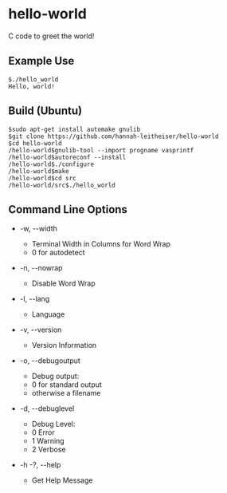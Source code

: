 # hello-world
C code to greet the world!

## Example Use

```console
$./hello_world
Hello, world!
```

## Build (Ubuntu)

```console
$sudo apt-get install automake gnulib
$git clone https://github.com/hannah-leitheiser/hello-world
$cd hello-world
/hello-world$gnulib-tool --import progname vasprintf
/hello-world$autoreconf --install
/hello-world$./configure
/hello-world$make
/hello-world$cd src
/hello-world/src$./hello_world
```

## Command Line Options

* -w, --width
   * Terminal Width in Columns for Word Wrap
   *  0 for autodetect

* -n, --nowrap
  -   Disable Word Wrap

* -l, --lang
    - Language

* -v, --version
    - Version Information

* -o, --debugoutput
    - Debug output:
    - 0 for standard output
    - otherwise a filename

* -d, --debuglevel
    - Debug Level:
    - 0 Error
    - 1 Warning
    - 2 Verbose

* -h -?, --help
   -  Get Help Message

